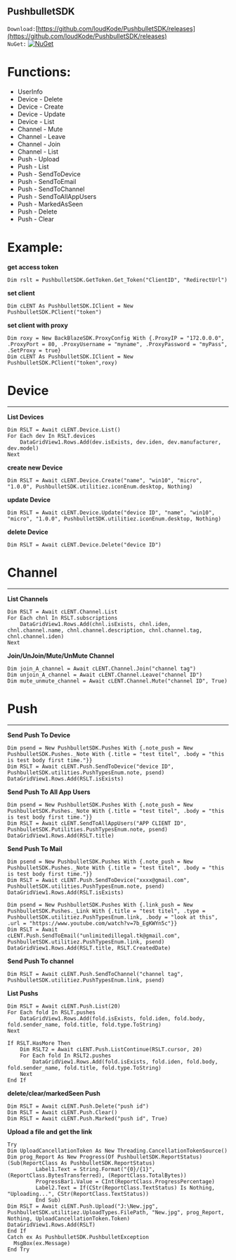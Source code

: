 ## PushbulletSDK ##

`Download:`[https://github.com/loudKode/PushbulletSDK/releases](https://github.com/loudKode/PushbulletSDK/releases)<br>
`NuGet:`
[![NuGet](https://img.shields.io/nuget/v/DeQmaTech.PushbulletSDK.svg?style=flat-square&logo=nuget)](https://www.nuget.org/packages/DeQmaTech.PushbulletSDK)<br>

# Functions:
* UserInfo	
* Device - Delete
* Device - Create
* Device - Update
* Device - List
* Channel - Mute
* Channel - Leave
* Channel - Join
* Channel - List
* Push - Upload
* Push - List
* Push - SendToDevice
* Push - SendToEmail
* Push - SendToChannel
* Push - SendToAllAppUsers
* Push - MarkedAsSeen
* Push - Delete
* Push - Clear

# Example:
**get access token**
```vb.net
Dim rslt = PushbulletSDK.GetToken.Get_Token("ClientID", "RedirectUrl")
```

**set client**
```vb.net
Dim cLENT As PushbulletSDK.IClient = New PushbulletSDK.PClient("token")
```

**set client with proxy**
```vb.net
Dim roxy = New BackBlazeSDK.ProxyConfig With {.ProxyIP = "172.0.0.0", .ProxyPort = 80, .ProxyUsername = "myname", .ProxyPassword = "myPass", .SetProxy = true}
Dim cLENT As PushbulletSDK.IClient = New PushbulletSDK.PClient("token",roxy)
```
# Device #

----------

**List Devices**
```vb.net
Dim RSLT = Await cLENT.Device.List()
For Each dev In RSLT.devices
    DataGridView1.Rows.Add(dev.isExists, dev.iden, dev.manufacturer, dev.model)
Next
```

**create new Device**
```vb.net
Dim RSLT = Await cLENT.Device.Create("name", "win10", "micro", "1.0.0", PushbulletSDK.utilitiez.iconEnum.desktop, Nothing)
```

**update Device**
```vb.net
Dim RSLT = Await cLENT.Device.Update("device ID", "name", "win10", "micro", "1.0.0", PushbulletSDK.utilitiez.iconEnum.desktop, Nothing)
```

**delete Device**
```vb.net
Dim RSLT = Await cLENT.Device.Delete("device ID")
```
# Channel #

----------

**List Channels**
```vb.net
Dim RSLT = Await cLENT.Channel.List
For Each chnl In RSLT.subscriptions
    DataGridView1.Rows.Add(chnl.isExists, chnl.iden, chnl.channel.name, chnl.channel.description, chnl.channel.tag, chnl.channel.iden)
Next
```

**Join/UnJoin/Mute/UnMute Channel**
```vb.net
Dim join_A_channel = Await cLENT.Channel.Join("channel tag")
Dim unjoin_A_channel = Await cLENT.Channel.Leave("channel ID")
Dim mute_unmute_channel = Await cLENT.Channel.Mute("channel ID", True)
```
# Push #

----------

**Send Push To Device**
```vb.net
Dim psend = New PushbulletSDK.Pushes With {.note_push = New PushbulletSDK.Pushes._Note With {.title = "test titel", .body = "this is test body first time."}}
Dim RSLT = Await cLENT.Push.SendToDevice("device ID", PushbulletSDK.utilities.PushTypesEnum.note, psend)
DataGridView1.Rows.Add(RSLT.isExists)
```

**Send Push To All App Users**
```vb.net
Dim psend = New PushbulletSDK.Pushes With {.note_push = New PushbulletSDK.Pushes._Note With {.title = "test titel", .body = "this is test body first time."}}
Dim RSLT = Await cLENT.SendToAllAppUsers("APP CLIENT ID", PushbulletSDK.Putilities.PushTypesEnum.note, psend)
DataGridView1.Rows.Add(RSLT.title)
```

**Send Push To Mail**
```vb.net
Dim psend = New PushbulletSDK.Pushes With {.note_push = New PushbulletSDK.Pushes._Note With {.title = "test titel", .body = "this is test body first time."}}
Dim RSLT = Await cLENT.Push.SendToDevice("xxxx@gmail.com", PushbulletSDK.utilities.PushTypesEnum.note, psend)
DataGridView1.Rows.Add(RSLT.isExists)

Dim psend = New PushbulletSDK.Pushes With {.link_push = New PushbulletSDK.Pushes._Link With {.title = "test titel", .type = PushbulletSDK.utilitiez.PushTypesEnum.link, .body = "look at this", .url = "https://www.youtube.com/watch?v=7b_EgKWYn5c"}}
Dim RSLT = Await cLENT.Push.SendToEmail("unlimitedillegal.tk@gmail.com", PushbulletSDK.utilitiez.PushTypesEnum.link, psend)
DataGridView1.Rows.Add(RSLT.title, RSLT.CreatedDate)
```

**Send Push To channel**
```vb.net
Dim RSLT = Await cLENT.Push.SendToChannel("channel tag", PushbulletSDK.utilitiez.PushTypesEnum.link, psend)
```

**List Pushs**
```vb.net
Dim RSLT = Await cLENT.Push.List(20)
For Each fold In RSLT.pushes
    DataGridView1.Rows.Add(fold.isExists, fold.iden, fold.body, fold.sender_name, fold.title, fold.type.ToString)
Next

If RSLT.HasMore Then
    Dim RSLT2 = Await cLENT.Push.ListContinue(RSLT.cursor, 20)
    For Each fold In RSLT2.pushes
        DataGridView1.Rows.Add(fold.isExists, fold.iden, fold.body, fold.sender_name, fold.title, fold.type.ToString)
    Next
End If
```

**delete/clear/markedSeen Push**
```vb.net
Dim RSLT = Await cLENT.Push.Delete("push id")
Dim RSLT = Await cLENT.Push.Clear()
Dim RSLT = Await cLENT.Push.Marked("push id", True)
```

**Upload a file and get the link**
```vb.net
Try
Dim UploadCancellationToken As New Threading.CancellationTokenSource()
Dim prog_Report As New Progress(Of PushbulletSDK.ReportStatus)(Sub(ReportClass As PushbulletSDK.ReportStatus)
         Label1.Text = String.Format("{0}/{1}", (ReportClass.BytesTransferred), (ReportClass.TotalBytes))
         ProgressBar1.Value = CInt(ReportClass.ProgressPercentage)
         Label2.Text = If(CStr(ReportClass.TextStatus) Is Nothing, "Uploading...", CStr(ReportClass.TextStatus))
         End Sub)
Dim RSLT = Await cLENT.Push.Upload("J:\New.jpg", PushbulletSDK.utilitiez.UploadTypes.FilePath, "New.jpg", prog_Report, Nothing, UploadCancellationToken.Token)
DataGridView1.Rows.Add(RSLT)
End If
Catch ex As PushbulletSDK.PushbulletException
  MsgBox(ex.Message)
End Try
```
